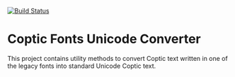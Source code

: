 [![Build Status](https://travis-ci.org/copticproject/coptic-unicode-converter.svg?branch=develop)](https://travis-ci.org/copticproject/coptic-unicode-converter)

# Coptic Fonts Unicode Converter
This project contains utility methods to convert Coptic text written in one of the legacy fonts into standard Unicode Coptic text.
